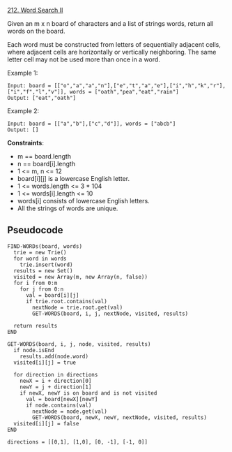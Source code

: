 [212. Word Search II](https://leetcode.com/problems/word-search-ii/)

Given an m x n board of characters and a list of strings words, return all words on the board.

Each word must be constructed from letters of sequentially adjacent cells, where adjacent cells are horizontally or vertically neighboring. The same letter cell may not be used more than once in a word.

Example 1:

```
Input: board = [["o","a","a","n"],["e","t","a","e"],["i","h","k","r"],["i","f","l","v"]], words = ["oath","pea","eat","rain"]
Output: ["eat","oath"]
```

Example 2:

```
Input: board = [["a","b"],["c","d"]], words = ["abcb"]
Output: []
```

**Constraints**:

-   m == board.length
-   n == board[i].length
-   1 <= m, n <= 12
-   board[i][j] is a lowercase English letter.
-   1 <= words.length <= 3 \* 104
-   1 <= words[i].length <= 10
-   words[i] consists of lowercase English letters.
-   All the strings of words are unique.

## Pseudocode

```
FIND-WORDs(board, words)
  trie = new Trie()
  for word in words
    trie.insert(word)
  results = new Set()
  visited = new Array(m, new Array(n, false))
  for i from 0:m
    for j from 0:n
      val = board[i][j]
      if trie.root.contains(val)
        nextNode = trie.root.get(val)
        GET-WORDS(board, i, j, nextNode, visited, results)

  return results
END

GET-WORDS(board, i, j, node, visited, results)
  if node.isEnd
    results.add(node.word)
  visited[i][j] = true

  for direction in directions
    newX = i + direction[0]
    newY = j + direction[1]
    if newX, newY is on board and is not visited
      val = board[newX][newY]
      if node.contains(val)
        nextNode = node.get(val)
        GET-WORDS(board, newX, newY, nextNode, visited, results)
  visited[i][j] = false
END

directions = [[0,1], [1,0], [0, -1], [-1, 0]]
```
